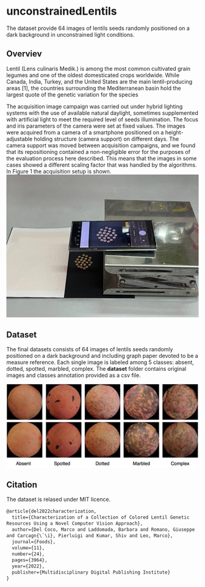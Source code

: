# unconstrainedLentils
The dataset provide 64 images of lentils seeds randomly positioned on a dark background in unconstrained light conditions.

## Overviev

Lentil (Lens culinaris Medik.) is among the most common cultivated grain legumes and one of the oldest domesticated crops worldwide. While Canada, India, Turkey, and the United States are the main lentil-producing areas [1], the countries surrounding the Mediterranean basin hold the largest quote of the genetic variation for the species

The acquisition image campaign was carried out under hybrid lighting systems with the use of available natural daylight, sometimes supplemented with artificial light to meet the required level of seeds illumination. The focus and iris parameters of the camera were set at fixed values.
The images were acquired from a camera of a smartphone positioned on a height-adjustable holding structure (camera support) on different days. The camera support was moved between acquisition campaigns, and we found that its repositioning contained a non-negligible error for the purposes of the evaluation process here described. This means that the images in some cases showed a different scaling factor that was handled by the algorithms. In Figure 1 the acquisition setup is shown.
![title](./images/setup.png)

## Dataset
The final datasets consists of 64 images of lentils seeds randomly positioned on a dark background and including graph paper devoted to be a measure reference.
Each single image is labeled among 5 classes: absent, dotted, spotted, marbled, complex.
The **dataset** folder contains original images and classes annotation provided as a csv file.

![title](./images/classes.jpg)

## Citation 

The dataset is relased under MIT licence. 

```
@article{del2022characterization,
  title={Characterization of a Collection of Colored Lentil Genetic Resources Using a Novel Computer Vision Approach},
  author={Del Coco, Marco and Laddomada, Barbara and Romano, Giuseppe and Carcagn{\`\i}, Pierluigi and Kumar, Shiv and Leo, Marco},
  journal={Foods},
  volume={11},
  number={24},
  pages={3964},
  year={2022},
  publisher={Multidisciplinary Digital Publishing Institute}
}
 ```
